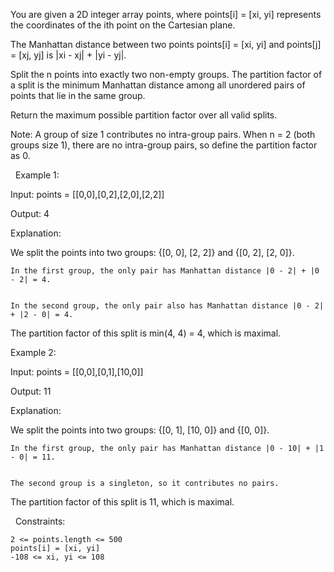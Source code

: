 You are given a 2D integer array points, where points[i] = [xi, yi] represents the coordinates of the ith point on the Cartesian plane.

The Manhattan distance between two points points[i] = [xi, yi] and points[j] = [xj, yj] is |xi - xj| + |yi - yj|.

Split the n points into exactly two non-empty groups. The partition factor of a split is the minimum Manhattan distance among all unordered pairs of points that lie in the same group.

Return the maximum possible partition factor over all valid splits.

Note: A group of size 1 contributes no intra-group pairs. When n = 2 (both groups size 1), there are no intra-group pairs, so define the partition factor as 0.

 
Example 1:


Input: points = [[0,0],[0,2],[2,0],[2,2]]

Output: 4

Explanation:

We split the points into two groups: {[0, 0], [2, 2]} and {[0, 2], [2, 0]}.


	
	In the first group, the only pair has Manhattan distance |0 - 2| + |0 - 2| = 4.
	
	
	In the second group, the only pair also has Manhattan distance |0 - 2| + |2 - 0| = 4.
	


The partition factor of this split is min(4, 4) = 4, which is maximal.


Example 2:


Input: points = [[0,0],[0,1],[10,0]]

Output: 11

Explanation:​​​​​​​

We split the points into two groups: {[0, 1], [10, 0]} and {[0, 0]}.


	
	In the first group, the only pair has Manhattan distance |0 - 10| + |1 - 0| = 11.
	
	
	The second group is a singleton, so it contributes no pairs.
	


The partition factor of this split is 11, which is maximal.


 
Constraints:


	2 <= points.length <= 500
	points[i] = [xi, yi]
	-108 <= xi, yi <= 108

